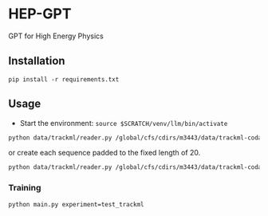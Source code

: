 # HEP-GPT
GPT for High Energy Physics

## Installation

```
pip install -r requirements.txt
```

## Usage

* Start the environment: `source $SCRATCH/venv/llm/bin/activate`
```bash
python data/trackml/reader.py /global/cfs/cdirs/m3443/data/trackml-codalab/train_all data/trackml/ -w 10
```
or create each sequence padded to the fixed length of 20.

```bash
python data/trackml/reader.py /global/cfs/cdirs/m3443/data/trackml-codalab/train_all data/trackml_fixed_length/ -w 10 --num-train 1000 --num-val 100 --padding --prefix v2
```

### Training

```bash
python main.py experiment=test_trackml
```

